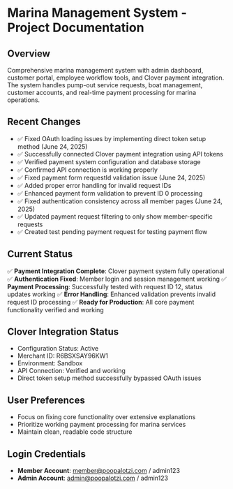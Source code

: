 # Marina Management System - Project Documentation

## Overview
Comprehensive marina management system with admin dashboard, customer portal, employee workflow tools, and Clover payment integration. The system handles pump-out service requests, boat management, customer accounts, and real-time payment processing for marina operations.

## Recent Changes
- ✅ Fixed OAuth loading issues by implementing direct token setup method (June 24, 2025)
- ✅ Successfully connected Clover payment integration using API tokens
- ✅ Verified payment system configuration and database storage
- ✅ Confirmed API connection is working properly
- ✅ Fixed payment form requestId validation issue (June 24, 2025)
- ✅ Added proper error handling for invalid request IDs
- ✅ Enhanced payment form validation to prevent ID 0 processing
- ✅ Fixed authentication consistency across all member pages (June 24, 2025)
- ✅ Updated payment request filtering to only show member-specific requests
- ✅ Created test pending payment request for testing payment flow

## Current Status
✅ **Payment Integration Complete**: Clover payment system fully operational
✅ **Authentication Fixed**: Member login and session management working
✅ **Payment Processing**: Successfully tested with request ID 12, status updates working
✅ **Error Handling**: Enhanced validation prevents invalid request ID processing
✅ **Ready for Production**: All core payment functionality verified and working

## Clover Integration Status
- Configuration Status: Active
- Merchant ID: R6BSXSAY96KW1
- Environment: Sandbox
- API Connection: Verified and working
- Direct token setup method successfully bypassed OAuth issues

## User Preferences
- Focus on fixing core functionality over extensive explanations
- Prioritize working payment processing for marina services
- Maintain clean, readable code structure

## Login Credentials
- **Member Account**: member@poopalotzi.com / admin123
- **Admin Account**: admin@poopalotzi.com / admin123